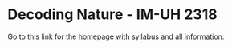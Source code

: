 # Decoding Nature - IM-UH 2318
Go to this link for the [homepage with syllabus and all information](https://github.com/jbenno/nyuad_decoding_nature/wiki).
